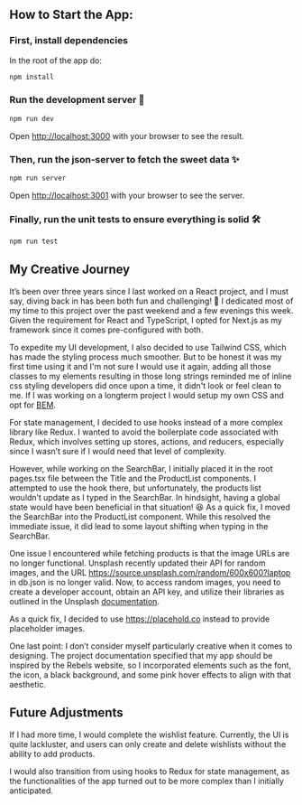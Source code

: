 ## How to Start the App:

### First, install dependencies

In the root of the app do:

```bash
npm install
```

### Run the development server 🐹

```bash
npm run dev
```

Open [http://localhost:3000](http://localhost:3000) with your browser to see the result.

### Then, run the json-server to fetch the sweet data ✨

```bash
npm run server
```

Open [http://localhost:3001](http://localhost:3001) with your browser to see the server.

### Finally, run the unit tests to ensure everything is solid 🛠️

```bash
npm run test
```

## My Creative Journey

It’s been over three years since I last worked on a React project, and I must say, diving back in has been both fun and challenging! 🙂 I dedicated most of my time to this project over the past weekend and a few evenings this week. Given the requirement for React and TypeScript, I opted for Next.js as my framework since it comes pre-configured with both.

To expedite my UI development, I also decided to use Tailwind CSS, which has made the styling process much smoother. But to be honest it was my first time using it and I'm not sure I would use it again, adding all those classes to my elements resulting in those long strings reminded me of inline css styling developers did once upon a time, it didn't look or feel clean to me. If I was working on a longterm project I would setup my own CSS and opt for [BEM](https://getbem.com/).

For state management, I decided to use hooks instead of a more complex library like Redux. I wanted to avoid the boilerplate code associated with Redux, which involves setting up stores, actions, and reducers, especially since I wasn’t sure if I would need that level of complexity.

However, while working on the SearchBar, I initially placed it in the root pages.tsx file between the Title and the ProductList components. I attempted to use the hook there, but unfortunately, the products list wouldn’t update as I typed in the SearchBar. In hindsight, having a global state would have been beneficial in that situation! 😆 As a quick fix, I moved the SearchBar into the ProductList component. While this resolved the immediate issue, it did lead to some layout shifting when typing in the SearchBar.

One issue I encountered while fetching products is that the image URLs are no longer functional. Unsplash recently updated their API for random images, and the URL https://source.unsplash.com/random/600x600?laptop in db.json is no longer valid. Now, to access random images, you need to create a developer account, obtain an API key, and utilize their libraries as outlined in the Unsplash [documentation](https://unsplash.com/documentation#libraries--sdks).

As a quick fix, I decided to use https://placehold.co instead to provide placeholder images.

One last point: I don’t consider myself particularly creative when it comes to designing. The project documentation specified that my app should be inspired by the Rebels website, so I incorporated elements such as the font, the icon, a black background, and some pink hover effects to align with that aesthetic.

## Future Adjustments

If I had more time, I would complete the wishlist feature. Currently, the UI is quite lackluster, and users can only create and delete wishlists without the ability to add products.

I would also transition from using hooks to Redux for state management, as the functionalities of the app turned out to be more complex than I initially anticipated.
